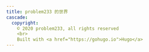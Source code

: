 ```yaml
---
title: problem233 的世界
cascade:
  copyright:
    © 2020 problem233, all rights reserved
    <br>
    Built with <a href="https://gohugo.io">Hugo</a>
---
```

